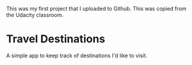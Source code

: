 This was my first project that I uploaded to Github. This was copied from the Udacity classroom.

# Travel Destinations

A simple app to keep track of destinations I'd like to visit.

